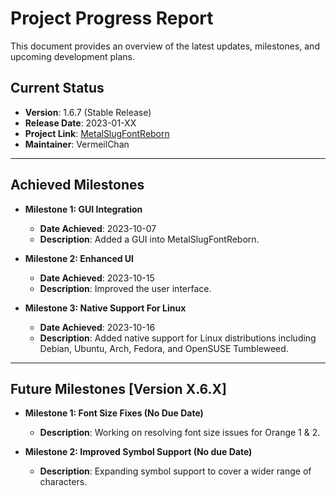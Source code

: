 # Project Progress Report

This document provides an overview of the latest updates, milestones, and upcoming development plans.

## Current Status

- **Version**: 1.6.7 (Stable Release)
- **Release Date**: 2023-01-XX
- **Project Link**: [MetalSlugFontReborn](https://github.com/VermeilChan/MetalSlugFontReborn)
- **Maintainer**: VermeilChan

---

## Achieved Milestones

- **Milestone 1: GUI Integration**
  - **Date Achieved**: 2023-10-07
  - **Description**: Added a GUI into MetalSlugFontReborn.

- **Milestone 2: Enhanced UI**
  - **Date Achieved**: 2023-10-15
  - **Description**: Improved the user interface.

- **Milestone 3: Native Support For Linux**
  - **Date Achieved**: 2023-10-16
  - **Description**: Added native support for Linux distributions including Debian, Ubuntu, Arch, Fedora, and OpenSUSE Tumbleweed.

---

## Future Milestones [Version X.6.X]

- **Milestone 1: Font Size Fixes (No Due Date)**
  - **Description**:  Working on resolving font size issues for Orange 1 & 2.

- **Milestone 2: Improved Symbol Support (No due Date)**
  - **Description**: Expanding symbol support to cover a wider range of characters.
